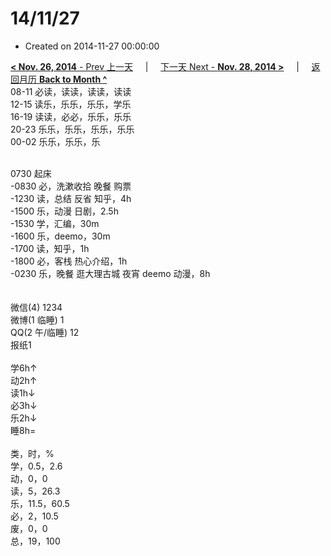 # 14/11/27

- Created on 2014-11-27 00:00:00

[**< Nov. 26, 2014** - Prev 上一天](/lifelogs/2014/11/d26.md) &nbsp; &nbsp; | &nbsp; &nbsp; [下一天 Next - **Nov. 28, 2014 >**](/lifelogs/2014/11/d28.md) &nbsp; &nbsp; |  &nbsp; &nbsp; [返回月历 **Back to Month ^**](/lifelogs/2014/11/index.md)
<br/>08-11 必读，读读，读读，读读<br/>12-15 读乐，乐乐，乐乐，学乐<br/>16-19 读读，必必，乐乐，乐乐<br/>20-23 乐乐，乐乐，乐乐，乐乐<br/>00-02 乐乐，乐乐，乐<div><br/></div>0730 起床<br/>-0830 必，洗漱收拾 晚餐 购票<br/>-1230 读，总结 反省 知乎，4h<br/>-1500 乐，动漫 日剧，2.5h<br/>-1530 学，汇编，30m<br/>-1600 乐，deemo，30m<br/>-1700 读，知乎，1h<br/>-1800 必，客栈 热心介绍，1h<br/>-0230 乐，晚餐 逛大理古城 夜宵 deemo 动漫，8h<div><br/></div><div><br/></div>微信(4) 1234<br/>微博(1 临睡) 1<br/>QQ(2 午/临睡) 12<br/>报纸1<div><br/></div>学6h↑ <br/>动2h↑ <br/>读1h↓ <br/>必3h↓ <br/>乐2h↓ <br/>睡8h=<div><br/></div>类，时，%<br/>学，0.5，2.6<br/>动，0，0<br/>读，5，26.3<br/>乐，11.5，60.5<br/>必，2，10.5<br/>废，0，0<br/>总，19，100</div>
